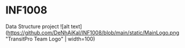 # INF1008
Data Structure project
![alt text](https://github.com/DeNhAiKal/INF1008/blob/main/static/MainLogo.png "TransitPro Team Logo" | width=100)
